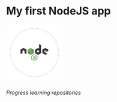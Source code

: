 # My first NodeJS app

<img src="src/circle.gif" width="150" />

###### Progress learning repositories

